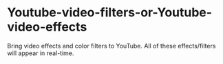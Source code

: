 # Youtube-video-filters-or-Youtube-video-effects
Bring video effects and color filters to YouTube. All of these effects/filters will appear in real-time.

